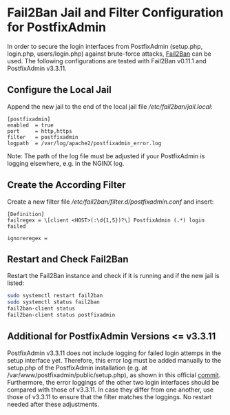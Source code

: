 # Fail2Ban Jail and Filter Configuration for PostfixAdmin
In order to secure the login interfaces from PostfixAdmin (setup.php, login.php, users/login.php) against brute-force attacks, [Fail2Ban](https://www.fail2ban.org/) can be used. The following configurations are tested with Fail2Ban v0.11.1 and PostfixAdmin v3.3.11.

## Configure the Local Jail
Append the new jail to the end of the local jail file */etc/fail2ban/jail.local*:
```
[postfixadmin]
enabled  = true
port     = http,https
filter   = postfixadmin
logpath  = /var/log/apache2/postfixadmin_error.log
```

Note: The path of the log file must be adjusted if your PostfixAdmin is logging elsewhere, e.g. in the NGINX log.

## Create the According Filter
Create a new filter file */etc/fail2ban/filter.d/postfixadmin.conf* and insert:
```
[Definition]
failregex = \[client <HOST>(:\d{1,5})?\] PostfixAdmin (.*) login failed

ignoreregex =
```

## Restart and Check Fail2Ban
Restart the Fail2Ban instance and check if it is running and if the new jail is listed:
```sh
sudo systemctl restart fail2ban
sudo systemctl status fail2ban
fail2ban-client status
fail2ban-client status postfixadmin
```

## Additional for PostfixAdmin Versions <= v3.3.11
PostfixAdmin v3.3.11 does not include logging for failed login attemps in the setup interface yet. Therefore, this error log must be added manually to the setup.php of the PostfixAdmin installation (e.g. at /var/www/postfixadmin/public/setup.php), as shown in this official [commit](https://github.com/postfixadmin/postfixadmin/commit/9fbb2fcc14dce919eb4f73af4f2cb5a31baa461a). Furthermore, the error loggings of the other two login interfaces should be compared with those of v3.3.11. In case they differ from one another, use those of v3.3.11 to ensure that the filter matches the loggings. No restart needed after these adjustments.
